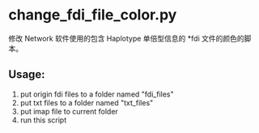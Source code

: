 change_fdi_file_color.py
========================

修改 Network 软件使用的包含 Haplotype 单倍型信息的 *fdi 文件的颜色的脚本。

Usage:
------

  1. put origin fdi files to a folder named "fdi_files"
  2. put txt files to a folder named "txt_files"
  3. put imap file to current folder
  4. run this script

